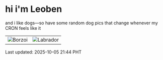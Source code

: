 # hi i'm Leoben

and i like dogs—so have some random dog pics that change whenever my CRON feels like it

|  |  |
|--------|----------|
| ![Borzoi](https://random-dog-vercel.vercel.app/api/random-borzoi?v=1759671875) | ![Labrador](https://random-dog-vercel.vercel.app/api/random-labrador?v=1759671875) |

Last updated: 2025-10-05 21:44 PHT
